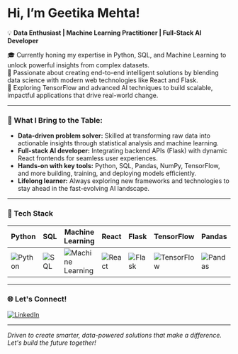 # Hi, I’m Geetika Mehta!

💡 **Data Enthusiast | Machine Learning Practitioner | Full-Stack AI Developer**

🎓 Currently honing my expertise in Python, SQL, and Machine Learning to unlock powerful insights from complex datasets.  
🚀 Passionate about creating end-to-end intelligent solutions by blending data science with modern web technologies like React and Flask.  
🤖 Exploring TensorFlow and advanced AI techniques to build scalable, impactful applications that drive real-world change.

---

### 💼 What I Bring to the Table:

- **Data-driven problem solver:** Skilled at transforming raw data into actionable insights through statistical analysis and machine learning.  
- **Full-stack AI developer:** Integrating backend APIs (Flask) with dynamic React frontends for seamless user experiences.  
- **Hands-on with key tools:** Python, SQL, Pandas, NumPy, TensorFlow, and more building, training, and deploying models efficiently.  
- **Lifelong learner:** Always exploring new frameworks and technologies to stay ahead in the fast-evolving AI landscape.

---

### 🌟 Tech Stack

| Python | SQL | Machine Learning | React | Flask | TensorFlow | Pandas | NumPy |
|--------|-----|------------------|-------|-------|------------|--------|-------|
| ![Python](https://img.shields.io/badge/-Python-3776AB?style=for-the-badge&logo=python&logoColor=white) | ![SQL](https://img.shields.io/badge/-SQL-4479A1?style=for-the-badge&logo=mysql&logoColor=white) | ![Machine Learning](https://img.shields.io/badge/-Machine_Learning-F7931E?style=for-the-badge&logo=apachekafka&logoColor=white) | ![React](https://img.shields.io/badge/-React-20232A?style=for-the-badge&logo=react&logoColor=61DAFB) | ![Flask](https://img.shields.io/badge/-Flask-000000?style=for-the-badge&logo=flask&logoColor=white) | ![TensorFlow](https://img.shields.io/badge/-TensorFlow-FF6F00?style=for-the-badge&logo=tensorflow&logoColor=white) | ![Pandas](https://img.shields.io/badge/-Pandas-150458?style=for-the-badge&logo=pandas&logoColor=white) | ![NumPy](https://img.shields.io/badge/-NumPy-013243?style=for-the-badge&logo=numpy&logoColor=white) |

---

### 🌐 Let's Connect!

[![LinkedIn](https://img.shields.io/badge/-LinkedIn-0077B5?style=for-the-badge&logo=linkedin&logoColor=white)](https://www.linkedin.com/in/geetika-mehta-137997298/)

---

*Driven to create smarter, data-powered solutions that make a difference. Let's build the future together!*
